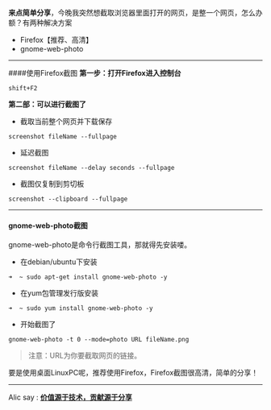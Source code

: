 **来点简单分享**，今晚我突然想截取浏览器里面打开的网页，是整一个网页，怎么办额？有两种解决方案
- Firefox【推荐、高清】
- gnome-web-photo
___
####使用Firefox截图
**第一步：打开Firefox进入控制台**
```
shift+F2 
```
**第二部：可以进行截图了**
- 截取当前整个网页并下载保存
```
screenshot fileName --fullpage 
```

- 延迟截图
```
screenshot fileName --delay seconds --fullpage  
```

- 截图仅复制到剪切板
```
screenshot --clipboard --fullpage 
```
___
#### gnome-web-photo截图
gnome-web-photo是命令行截图工具，那就得先安装喽。
- 在debian/ubuntu下安装
```
➜  ~ sudo apt-get install gnome-web-photo -y
```
- 在yum包管理发行版安装
```
➜  ~ sudo yum install gnome-web-photo -y
```
- 开始截图了
```
gnome-web-photo -t 0 --mode=photo URL fileName.png 
```
> 注意：URL为你要截取网页的链接。

要是使用桌面LinuxPC呢，推荐使用Firefox，Firefox截图很高清，简单的分享！
___

Alic say : **[价值源于技术，贡献源于分享](https://github.com/alicfeng)**
